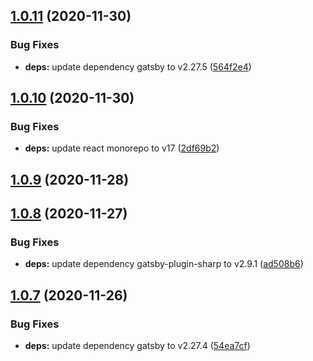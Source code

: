 ## [1.0.11](https://github.com/gatsbyjs/gatsby-starter-blog/compare/v1.0.10...v1.0.11) (2020-11-30)


### Bug Fixes

* **deps:** update dependency gatsby to v2.27.5 ([564f2e4](https://github.com/gatsbyjs/gatsby-starter-blog/commit/564f2e43f5a3670184c9a7f272be8fa7f4539134))



## [1.0.10](https://github.com/gatsbyjs/gatsby-starter-blog/compare/v1.0.9...v1.0.10) (2020-11-30)


### Bug Fixes

* **deps:** update react monorepo to v17 ([2df69b2](https://github.com/gatsbyjs/gatsby-starter-blog/commit/2df69b2455953d373fc82cced53c871c13e83df1))



## [1.0.9](https://github.com/gatsbyjs/gatsby-starter-blog/compare/v1.0.8...v1.0.9) (2020-11-28)



## [1.0.8](https://github.com/gatsbyjs/gatsby-starter-blog/compare/v1.0.7...v1.0.8) (2020-11-27)


### Bug Fixes

* **deps:** update dependency gatsby-plugin-sharp to v2.9.1 ([ad508b6](https://github.com/gatsbyjs/gatsby-starter-blog/commit/ad508b6841d56cd3fd488f72ebe6468a2fcb36b3))



## [1.0.7](https://github.com/gatsbyjs/gatsby-starter-blog/compare/v1.0.6...v1.0.7) (2020-11-26)


### Bug Fixes

* **deps:** update dependency gatsby to v2.27.4 ([54ea7cf](https://github.com/gatsbyjs/gatsby-starter-blog/commit/54ea7cf742f5faa118da049793f8e37079486d17))



